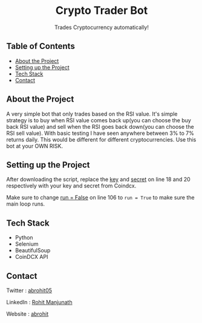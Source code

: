 <h1 align="center">Crypto Trader Bot</h1>
<p align="center">
  Trades Cryptocurrency automatically!
</p>

<!-- TABLE OF CONTENTS -->
## Table of Contents
* [About the Project](#about-the-project)
* [Setting up the Project](#setting-up-the-project)
* [Tech Stack](#tech-stack)
* [Contact](#contact)

## About the Project

A very simple bot that only trades based on the RSI value. It's simple strategy is to buy when RSI value comes back up(you can choose the buy back RSI value) and sell when the RSI goes back down(you can choose the RSI sell value). With basic testing I have seen anywhere between 3% to 7% returns daily. This would be different for different cryptocurrencies. Use this bot at your OWN RISK. 

## Setting up the Project

After downloading the script, replace the [key](https://github.com/abrohit/CryptoTrader-Bot/blob/main/main.py#L18) and [secret](https://github.com/abrohit/CryptoTrader-Bot/blob/main/main.py#L20) on line 18 and 20 respectively with your key and secret from Coindcx.

Make sure to change [run = False](https://github.com/abrohit/CryptoTrader-Bot/blob/main/main.py#L106) on line 106 to `run = True` to make sure the main loop runs.

## Tech Stack
- Python
- Selenium
- BeautifulSoup
- CoinDCX API

## Contact

Twitter : [abrohit05](https://twitter.com/abrohit05)

LinkedIn : [Rohit Manjunath](https://www.linkedin.com/in/rohitmanjunath/)

Website : [abrohit](https://abrohit.pythonanywhere.com/)

